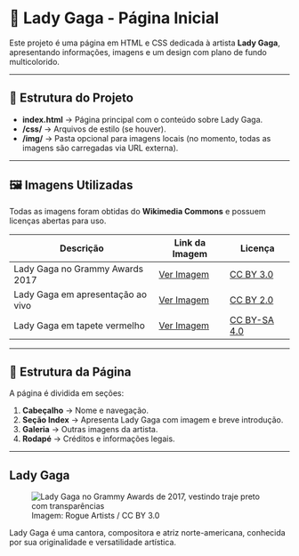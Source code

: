 # 🎤 Lady Gaga - Página Inicial

Este projeto é uma página em HTML e CSS dedicada à artista **Lady Gaga**, apresentando informações, imagens e um design com plano de fundo multicolorido.

---

## 📂 Estrutura do Projeto

- **index.html** → Página principal com o conteúdo sobre Lady Gaga.
- **/css/** → Arquivos de estilo (se houver).
- **/img/** → Pasta opcional para imagens locais (no momento, todas as imagens são carregadas via URL externa).

---

## 🖼️ Imagens Utilizadas

Todas as imagens foram obtidas do **Wikimedia Commons** e possuem licenças abertas para uso.

| Descrição | Link da Imagem | Licença |
|-----------|----------------|---------|
| Lady Gaga no Grammy Awards 2017 | [Ver Imagem](https://upload.wikimedia.org/wikipedia/commons/thumb/e/e2/Lady_Gaga_Grammys_2017.png/800px-Lady_Gaga_Grammys_2017.png) | [CC BY 3.0](https://creativecommons.org/licenses/by/3.0/deed.pt) |
| Lady Gaga em apresentação ao vivo | [Ver Imagem](https://upload.wikimedia.org/wikipedia/commons/thumb/4/4a/Lady_Gaga_-_ArtRave_-_The_Artpop_Ball_Tour_%2814210479935%29.jpg/800px-Lady_Gaga_-_ArtRave_-_The_Artpop_Ball_Tour_%2814210479935%29.jpg) | [CC BY 2.0](https://creativecommons.org/licenses/by/2.0/deed.pt) |
| Lady Gaga em tapete vermelho | [Ver Imagem](https://upload.wikimedia.org/wikipedia/commons/thumb/9/9d/Lady_Gaga_at_the_2019_Grammy_Awards.png/800px-Lady_Gaga_at_the_2019_Grammy_Awards.png) | [CC BY-SA 4.0](https://creativecommons.org/licenses/by-sa/4.0/deed.pt) |

---

## 📌 Estrutura da Página

A página é dividida em seções:

1. **Cabeçalho** → Nome e navegação.
2. **Seção Index** → Apresenta Lady Gaga com imagem e breve introdução.
3. **Galeria** → Outras imagens da artista.
4. **Rodapé** → Créditos e informações legais.

---

<section id="index" class="container my-5 text-center">
  <h1 class="mb-4">Lady Gaga</h1>

  <figure class="mb-3">
    <img 
      src="https://upload.wikimedia.org/wikipedia/commons/thumb/e/e2/Lady_Gaga_Grammys_2017.png/800px-Lady_Gaga_Grammys_2017.png"
      alt="Lady Gaga no Grammy Awards de 2017, vestindo traje preto com transparências"
      class="img-fluid rounded shadow"
      loading="lazy"
    >
    <figcaption class="text-muted small">
      Imagem: Rogue Artists / CC BY 3.0
    </figcaption>
  </figure>

  <p class="lead">
    Lady Gaga é uma cantora, compositora e atriz norte-americana, conhecida por sua originalidade e versatilidade artística.
  </p>
</section>
